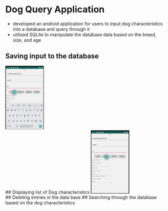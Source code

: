 # Dog Query Application
- developed an android application for users to input dog characteristics into a database and query through it
- utilized SQLite to manipulate the database data based on the breed, size, and age
## Saving input to the database
<img src=images/image2.png width= "120">  
<br/>
## Displaying list of Dog characteristics
<img src=images/image3.png width= "120">
<br/>
## Deleting entries in the data base
## Searching through the database based on the dog characteristics 
